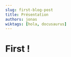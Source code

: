 ```yaml
---
slug: first-blog-post
title: Présentation
authors: jonas
wiktags: [hola, docusaurus]
---
```



# First !